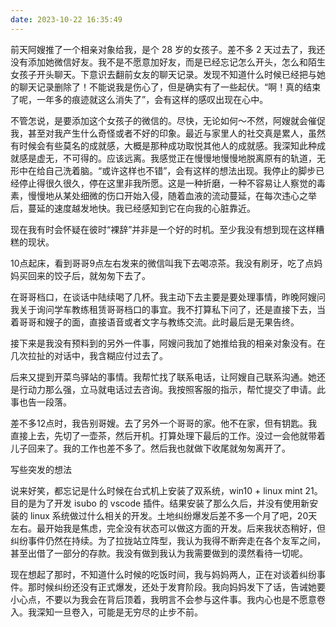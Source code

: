 ```yaml
---
date: 2023-10-22 16:35:49
---
```


前天阿嫂推了一个相亲对象给我，是个 28 岁的女孩子。差不多 2 天过去了，我还没有添加她微信好友。我不是不愿意加好友，而是已经忘记怎么开头，怎么和陌生女孩子开头聊天。下意识去翻前女友的聊天记录。发现不知道什么时候已经把与她的聊天记录删除了！不能说我是伤心了，但是确实有了一些起伏。“啊！真的结束了呢，一年多的痕迹就这么消失了”，会有这样的感叹出现在心中。

不管怎说，是要添加这个女孩子的微信的。尽快，无论如何～不然，阿嫂就会催促我，甚至对我产生什么奇怪或者不好的印象。最近与家里人的社交真是累人，虽然有时候会有些莫名的成就感，大概是那种成功取悦其他人的成就感。我深知此种成就感是虚无，不可得的。应该远离。我感觉正在慢慢地慢慢地脱离原有的轨道，无形中在给自己洗着脑。“或许这样也不错”，会有这样的想法出现。我停止的脚步已经停止得很久很久，停在这里非我所愿。这是一种折磨，一种不容易让人察觉的毒素，慢慢地从某处细微的伤口开始入侵，随着血液的流动蔓延，在每次违心之举后，蔓延的速度越发地快。我已经感知到它在向我的心脏靠近。

现在我有时会怀疑在彼时“裸辞”并非是一个好的时机。至少我没有想到现在这样糟糕的现状。

10点起床，看到哥哥9点左右发来的微信叫我下去喝凉茶。我没有刷牙，吃了点妈妈买回来的饺子后，就匆匆下去了。

在哥哥档口，在谈话中陆续喝了几杯。我主动下去主要是要处理事情，昨晚阿嫂问我关于询问学车教练租赁哥哥档口的事宜。我不打算私下问了，还是直接下去，当着哥哥和嫂子的面，直接语音或者文字与教练交流。此时最后是无果告终。

接下来是我没有预料到的另外一件事，阿嫂问我加了她推给我的相亲对象没有。在几次拉扯的对话中，我含糊应付过去了。

后来又提到开菜鸟驿站的事情。我帮忙找了联系电话，让阿嫂自己联系沟通。她还是行动力那么强，立马就电话过去咨询。我按照客服的指示，帮忙提交了申请。此事也告一段落。

差不多12点时，我告别哥嫂。去了另外一个哥哥的家。他不在家，但有钥匙。我直接上去，先切了一壶茶，然后开机。打算处理下最后的工作。没过一会他就带着儿子回来了。我的工作也差不多了。然后我也就做下收尾就匆匆离开了。

写些突发的想法

说来好笑，都忘记是什么时候在台式机上安装了双系统，win10 + linux mint 21。目的是为了开发 isubo 的 vscode 插件。结果安装了那么久后，并没有使用新安装的 linux 系统做过什么相关的开发。土地纠纷爆发后差不多一个月了吧，20天左右。最开始我是焦虑，完全没有状态可以做这方面的开发。后来我状态稍好，但纠纷事件仍然在持续。为了拉拢站立阵型，我认为我得不断奔走在各个友军之间，甚至出借了一部分的存款。我没有做到我认为我需要做到的漠然看待一切呢。

现在想起了那时，不知道什么时候的吃饭时间，我与妈妈两人，正在对谈着纠纷事件。那时候纠纷还没有正式爆发，还处于发育阶段。我向妈妈发下了话，告诫她要小心点，不要以为我会在背后顶着，我明言不会参与这件事。我内心也是不愿意卷入。我深知一旦卷入，可能是无穷尽的止步不前。

